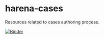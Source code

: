# harena-cases
Resources related to cases authoring process.

[![Binder](https://mybinder.org/badge_logo.svg)](https://mybinder.org/v2/gh/datasci4health/harena-cases/master)